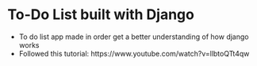 # To-Do List built with Django

<ul>
  <li>To do list app made in order get a better understanding of how django works</li>
  <li>Followed this tutorial: https://www.youtube.com/watch?v=llbtoQTt4qw </li>
</ul>

